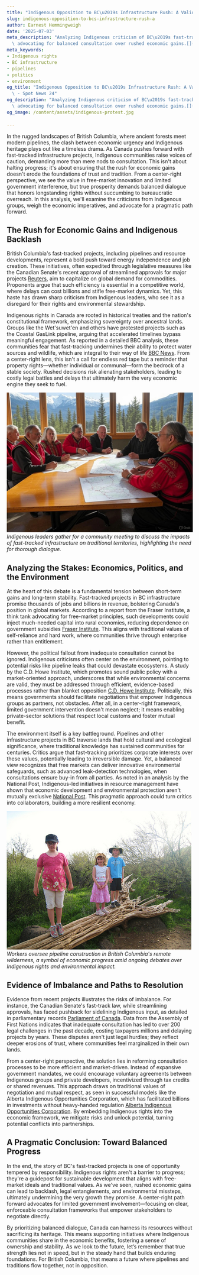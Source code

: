 ```yaml
---
title: "Indigenous Opposition to BC\u2019s Infrastructure Rush: A Valid Concern?"
slug: indigenous-opposition-to-bcs-infrastructure-rush-a
author: Earnest Hemmingweigh
date: '2025-07-03'
meta_description: "Analyzing Indigenous criticism of BC\u2019s fast-tracked projects,\
  \ advocating for balanced consultation over rushed economic gains.[](https://bbc.com/news/articles/cglzx41jl4eo)[](https://reuters.com/markets/commodities/canadian-senate-approves-law-fast-track-major-resource-projects-2025-06-26)"
meta_keywords:
- Indigenous rights
- BC infrastructure
- pipelines
- politics
- environment
og_title: "Indigenous Opposition to BC\u2019s Infrastructure Rush: A Valid Concern?\
  \ - Spot News 24"
og_description: "Analyzing Indigenous criticism of BC\u2019s fast-tracked projects,\
  \ advocating for balanced consultation over rushed economic gains.[](https://bbc.com/news/articles/cglzx41jl4eo)[](https://reuters.com/markets/commodities/canadian-senate-approves-law-fast-track-major-resource-projects-2025-06-26)"
og_image: /content/assets/indigenous-protest.jpg

---
```

<!--# Balancing Progress and Tradition: Indigenous Rights in BC's Fast-Tracked Projects -->
In the rugged landscapes of British Columbia, where ancient forests meet modern pipelines, the clash between economic urgency and Indigenous heritage plays out like a timeless drama. As Canada pushes forward with fast-tracked infrastructure projects, Indigenous communities raise voices of caution, demanding more than mere nods to consultation. This isn't about halting progress; it's about ensuring that the rush for economic gains doesn't erode the foundations of trust and tradition. From a center-right perspective, we see the value in free-market innovation and limited government interference, but true prosperity demands balanced dialogue that honors longstanding rights without succumbing to bureaucratic overreach. In this analysis, we'll examine the criticisms from Indigenous groups, weigh the economic imperatives, and advocate for a pragmatic path forward.

## The Rush for Economic Gains and Indigenous Backlash

British Columbia's fast-tracked projects, including pipelines and resource developments, represent a bold push toward energy independence and job creation. These initiatives, often expedited through legislative measures like the Canadian Senate's recent approval of streamlined approvals for major projects [Reuters](https://reuters.com/markets/commodities/canadian-senate-approves-law-fast-track-major-resource-projects-2025-06-26), aim to capitalize on global demand for commodities. Proponents argue that such efficiency is essential in a competitive world, where delays can cost billions and stifle free-market dynamics. Yet, this haste has drawn sharp criticism from Indigenous leaders, who see it as a disregard for their rights and environmental stewardship.

Indigenous rights in Canada are rooted in historical treaties and the nation's constitutional framework, emphasizing sovereignty over ancestral lands. Groups like the Wet'suwet'en and others have protested projects such as the Coastal GasLink pipeline, arguing that accelerated timelines bypass meaningful engagement. As reported in a detailed BBC analysis, these communities fear that fast-tracking undermines their ability to protect water sources and wildlife, which are integral to their way of life [BBC News](https://bbc.com/news/articles/cglzx41jl4eo). From a center-right lens, this isn't a call for endless red tape but a reminder that property rights—whether individual or communal—form the bedrock of a stable society. Rushed decisions risk alienating stakeholders, leading to costly legal battles and delays that ultimately harm the very economic engine they seek to fuel.

![Indigenous leaders in consultation](/content/assets/indigenous-leaders-bc-meeting.jpg)  
*Indigenous leaders gather for a community meeting to discuss the impacts of fast-tracked infrastructure on traditional territories, highlighting the need for thorough dialogue.*

## Analyzing the Stakes: Economics, Politics, and the Environment

At the heart of this debate is a fundamental tension between short-term gains and long-term stability. Fast-tracked projects in BC infrastructure promise thousands of jobs and billions in revenue, bolstering Canada's position in global markets. According to a report from the Fraser Institute, a think tank advocating for free-market principles, such developments could inject much-needed capital into rural economies, reducing dependence on government subsidies [Fraser Institute](https://fraserinstitute.org/studies/economic-benefits-of-resource-projects-in-canada). This aligns with traditional values of self-reliance and hard work, where communities thrive through enterprise rather than entitlement.

However, the political fallout from inadequate consultation cannot be ignored. Indigenous criticisms often center on the environment, pointing to potential risks like pipeline leaks that could devastate ecosystems. A study by the C.D. Howe Institute, which promotes sound public policy with a market-oriented approach, underscores that while environmental concerns are valid, they must be addressed through efficient, evidence-based processes rather than blanket opposition [C.D. Howe Institute](https://cdhowe.org/study/environmental-risks-in-canadian-resource-development). Politically, this means governments should facilitate negotiations that empower Indigenous groups as partners, not obstacles. After all, in a center-right framework, limited government intervention doesn't mean neglect; it means enabling private-sector solutions that respect local customs and foster mutual benefit.

The environment itself is a key battleground. Pipelines and other infrastructure projects in BC traverse lands that hold cultural and ecological significance, where traditional knowledge has sustained communities for centuries. Critics argue that fast-tracking prioritizes corporate interests over these values, potentially leading to irreversible damage. Yet, a balanced view recognizes that free markets can deliver innovative environmental safeguards, such as advanced leak-detection technologies, when consultations ensure buy-in from all parties. As noted in an analysis by the National Post, Indigenous-led initiatives in resource management have shown that economic development and environmental protection aren't mutually exclusive [National Post](https://nationalpost.com/news/canada/indigenous-partnerships-in-resource-sectors). This pragmatic approach could turn critics into collaborators, building a more resilient economy.

![Pipeline construction in BC wilderness](/content/assets/pipeline-construction-bc.jpg)  
*Workers oversee pipeline construction in British Columbia's remote wilderness, a symbol of economic progress amid ongoing debates over Indigenous rights and environmental impact.*

## Evidence of Imbalance and Paths to Resolution

Evidence from recent projects illustrates the risks of imbalance. For instance, the Canadian Senate's fast-track law, while streamlining approvals, has faced pushback for sidelining Indigenous input, as detailed in parliamentary records [Parliament of Canada](https://parl.ca/LegisInfo/en/bill/44-1/C-47). Data from the Assembly of First Nations indicates that inadequate consultation has led to over 200 legal challenges in the past decade, costing taxpayers millions and delaying projects by years. These disputes aren't just legal hurdles; they reflect deeper erosions of trust, where communities feel marginalized in their own lands.

From a center-right perspective, the solution lies in reforming consultation processes to be more efficient and market-driven. Instead of expansive government mandates, we could encourage voluntary agreements between Indigenous groups and private developers, incentivized through tax credits or shared revenues. This approach draws on traditional values of negotiation and mutual respect, as seen in successful models like the Alberta Indigenous Opportunities Corporation, which has facilitated billions in investments without heavy-handed regulation [Alberta Indigenous Opportunities Corporation](https://aio-corp.ca/success-stories). By embedding Indigenous rights into the economic framework, we mitigate risks and unlock potential, turning potential conflicts into partnerships.

## A Pragmatic Conclusion: Toward Balanced Progress

In the end, the story of BC's fast-tracked projects is one of opportunity tempered by responsibility. Indigenous rights aren't a barrier to progress; they're a guidepost for sustainable development that aligns with free-market ideals and traditional values. As we've seen, rushed economic gains can lead to backlash, legal entanglements, and environmental missteps, ultimately undermining the very growth they promise. A center-right path forward advocates for limited government involvement—focusing on clear, enforceable consultation frameworks that empower stakeholders to negotiate directly.

By prioritizing balanced dialogue, Canada can harness its resources without sacrificing its heritage. This means supporting initiatives where Indigenous communities share in the economic benefits, fostering a sense of ownership and stability. As we look to the future, let’s remember that true strength lies not in speed, but in the steady hand that builds enduring foundations. For British Columbia, that means a future where pipelines and traditions flow together, not in opposition.

